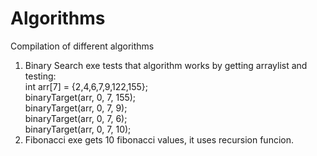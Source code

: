 # Algorithms
Compilation of different algorithms
1. Binary Search exe tests that algorithm works by getting arraylist and testing:<br/>
  int arr[7] = {2,4,6,7,9,122,155}; <br/>
	binaryTarget(arr, 0, 7, 155); <br/>
	binaryTarget(arr, 0, 7, 9);<br/>
	binaryTarget(arr, 0, 7, 6); <br/>
	binaryTarget(arr, 0, 7, 10); <br/>
2. Fibonacci exe gets 10 fibonacci values, it uses recursion funcion. <br/>
